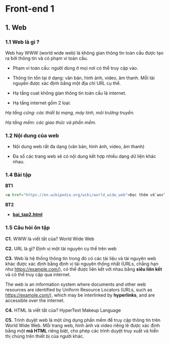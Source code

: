 # Front-end 1

## 1. Web

### 1.1 Web là gì ?

Web hay WWW (world wide web) là không gian thông tin toàn cầu được tạo ra bởi thông tin và có phạm vi toàn cầu.

- Phạm vi toàn cầu: người dùng ở mọi nơi có thể truy cập vào.
  
- Thông tin tồn tại ở dạng: văn bản, hình ảnh, video, âm thanh. Mỗi tài nguyên được xác định bằng một địa chỉ URL cụ thể.
  
- Hạ tầng cuat không gian thông tin toàn cầu là internet.

- Hạ tầng internet gồm 2 loại:
  
 *Hạ tầng cứng: các thiết bị mạng, máy tính, môi trường truyền.*
  
 *Hạ tầng mềm: các giao thức và phần mềm.*
 
### 1.2 Nội dung của web

- Nội dung web rất đa dạng (văn bản, hình ảnh, video, âm thanh)

- Đa số các trang web sẽ có nội dung kết hợp nhiều dạng dữ liện khác nhau.

### 1.4 Bài tập

**BT1**

```html
<a href="https://en.wikipedia.org/wiki/world_wide_web">Đọc thêm về world wide web trên wikipedia</a>
```

**BT2**

* [**bai_tap2.html**](https://girrint.github.io/Hoc_thiet_ke_Web/bai_tap2.html)

### 1.5 Câu hỏi ôn tập

**C1.** WWW là viết tắt của? World Wide Web

**C2.** URL là gì? Định vị một tài nguyên cụ thể trên web

**C3.** Web là hệ thống thông tin trong đó có các tài liệu và tài nguyên web khác được xác định bằng định vị tài nguyên thống nhất (URLs, chẳng hạn như https://example.com/), có thể được liên kết với nhau bằng <b>siêu liên kết</b> và có thể truy cập qua internet.

The web is an information system where documents and other web resources are identified by Uniform Resource Locators (URLs, such as https://examole.com/), which may be interlinked by <b>hyperlinks</b>, and are accessible over the internet.

**C4.** HTML là viết tắt của? HyperText Makeup Language

**C5.** Trình duyệt web là một ứng dụng phần mềm để truy cập thông tin trên World Wide Web. Mỗi trang web, hình ảnh và video riêng lẻ được xác định bằng một <b>mã HTML</b> riêng biệt, cho phép các trình duyệt truy xuất và hiển thị chúng trên thiết bị của người khác.
